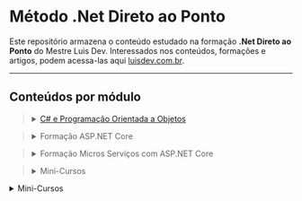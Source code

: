 # Método .Net Direto ao Ponto

Este repositório armazena o conteúdo estudado na formação **.Net Direto ao Ponto** do Mestre Luis Dev. Interessados nos conteúdos, formações e artigos, podem acessa-las aqui [luisdev.com.br](https://www.luisdev.com.br/pagina-de-cursos/).
___

## Conteúdos por módulo

> <details markdown='1'>
> <summary><a href="https://github.com/JanairAlves/DotNET_DiretoAoPonto/tree/master/CSharpEProgramacaoOrientadaAObjetos">C# e Programação Orientada a Objetos</a></summary>
>    <summary>
>        <ul>
>            <li>
>               <input type="checkbox" checked="checked" disabled="false" > 
>                   Fundamentos C# 
>            </li>
>            <li>
>               <input type="checkbox" checked disabled="false" > 
>                   Estrutura de controle de fluxo
>            </li>
>            <li>
>               <input type="checkbox" checked disabled="false" > 
>                   Trabalhando com Strings
>            </li>
>            <li>
>               <input type="checkbox" checked disabled="false" > 
>                   Trabalhando com Array e Listas
>            </li>
>            <li>
>               <input type="checkbox" checked disabled="false" > 
>                   Language Integrated-Query (LINQ)
>            </li>
>            <li>
>               <input type="checkbox" checked disabled="false" > 
>                   Trabalhando com Datas
>            </li>
>            <li>
>               <input type="checkbox" checked disabled="false" > 
>                   Trabalhando com Arquivos e Diretórios
>            </li>
>            <li>
>               <input type="checkbox" checked disabled="false" > 
>                   Debbugging e Exceções
>            </li>
>            <li>
>               <input type="checkbox" disabled="false" > 
>                   Programação Orientada a Objetos
>            </li>
>        </ul>
>    </summary>
> </details>

> <details markdown='1'>
> <summary>Formação ASP.NET Core</summary>
>    <summary>
>        <ul>
>            <li> 
>               <input type="checkbox" disabled="false" > 
>                   Em breve 
>            </li>
>        </ul>
>    </summary>
> </details>

> <details markdown='1'>
> <summary>Formação Micros Serviços com ASP.NET Core</summary>
>    <summary>
>        <ul>
>            <li> 
>               <input type="checkbox" disabled="false" > 
>                   Em breve 
>           </li>
>        </ul>
>    </summary>
> </details>

> <details markdown='1'>
> <summary>Mini-Cursos</summary>
>    <summary>
>        <ul>
>            <li> 
>               <input type="checkbox" disabled="false" > 
>                   Em breve 
>           </li>
>        </ul>
>    </summary>
> </details>

<details markdown='1'>
<summary>Mini-Cursos</summary>
   <summary>
            &nbsp&nbsp <input type="checkbox" disabled="false" > Em breve1
            </br>
            &nbsp&nbsp <input type="checkbox" checked disabled="false" Border-color="Red"> Em breve2
   </summary>
</details>